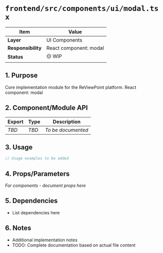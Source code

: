 # `frontend/src/components/ui/modal.tsx`

| Item               | Value                                                              |
| ------------------ | ------------------------------------------------------------------ |
| **Layer**          | UI Components                                                           |
| **Responsibility** | React component: modal                                                   |
| **Status**         | 🟡 WIP                                                            |

## 1. Purpose

Core implementation module for the ReViewPoint platform. React component: modal

## 2. Component/Module API

| Export       | Type     | Description            |
| ------------ | -------- | ---------------------- |
| *TBD*        | *TBD*    | *To be documented*     |

## 3. Usage

```typescript
// Usage examples to be added
```

## 4. Props/Parameters

*For components - document props here*

## 5. Dependencies

- List dependencies here

## 6. Notes

- Additional implementation notes
- TODO: Complete documentation based on actual file content
